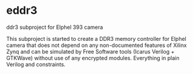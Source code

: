 eddr3
=====

ddr3 subproject for Elphel 393 camera

This subproject is started to create a DDR3 memory controller for Elphel camera that does not depend on any non-documented
features of Xilinx Zynq and can be simulated by Free Software tools (Icarus Verilog + GTKWave) without use of any encrypted
modules. Everything in plain Verilog and constraints.
